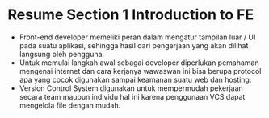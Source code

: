 # Resume Section 1 Introduction to FE

 - Front-end developer memeliki peran dalam mengatur tampilan luar / UI pada suatu aplikasi, sehingga hasil dari pengerjaan yang akan dilihat langsung oleh pengguna.
 - Untuk memulai langkah awal sebagai developer diperlukan pemahaman mengenai internet dan cara kerjanya wawaswan ini bisa berupa protocol apa yang cocok digunakan sampai keamanan suatu web dan hosting.
 - Version Control System digunakan untuk mempermudah pekerjaan secara team maupun individu hal ini karena penggunaan VCS dapat mengelola file dengan mudah.